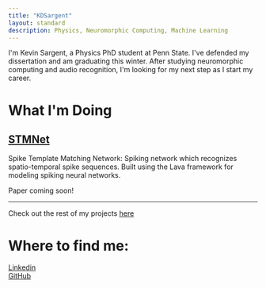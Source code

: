 ```yaml
---
title: "KDSargent"
layout: standard
description: Physics, Neuromorphic Computing, Machine Learning
---
```

I'm Kevin Sargent, a Physics PhD student at Penn State.
I've defended my dissertation and am graduating this winter.
After studying neuromorphic computing and audio recognition, I'm looking for my next step as I start my career.

# What I'm Doing

## [STMNet](/projects/spiking_template_matching)
Spike Template Matching Network: Spiking network which recognizes spatio-temporal spike sequences.
Built using the Lava framework for modeling spiking neural networks.

Paper coming soon!


<hr>

Check out the rest of my projects [here](/projects/)

# Where to find me:

[Linkedin](https://www.linkedin.com/in/kevin-sargent-305591237)<br>
[GitHub](https://github.com/kds300)